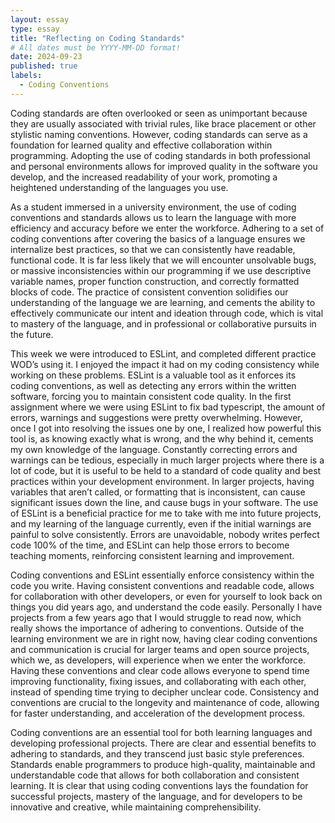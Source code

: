 ```yaml
---
layout: essay
type: essay
title: "Reflecting on Coding Standards"
# All dates must be YYYY-MM-DD format!
date: 2024-09-23
published: true
labels:
  - Coding Conventions
---
```


Coding standards are often overlooked or seen as unimportant because they are usually associated with trivial rules, like brace placement or other stylistic naming conventions. 
However, coding standards can serve as a foundation for learned quality and effective collaboration within programming. Adopting the use of coding standards in both professional and personal environments allows for improved quality in the software you develop, and the increased readability of your work, promoting a heightened understanding of the languages you use.

As a student immersed in a university environment, the use of coding conventions and standards allows us to learn the language with more efficiency and accuracy before we enter the workforce. Adhering to a set of coding conventions after covering the basics of a language ensures we internalize best practices, so that we can consistently have readable, functional code. It is far less likely that we will encounter unsolvable bugs, or massive inconsistencies within our programming if we use descriptive variable names, proper function construction, and correctly formatted blocks of code. The practice of consistent convention solidifies our understanding of the language we are learning, and cements the ability to effectively communicate our intent and ideation through code, which is vital to mastery of the language, and in professional or collaborative pursuits in the future.

This week we were introduced to ESLint, and completed different practice WOD’s using it. I enjoyed the impact it had on my coding consistency while working on these problems. ESLint is a valuable tool as it enforces its coding conventions, as well as detecting any errors within the written software, forcing you to maintain consistent code quality. In the first assignment where we were using ESLint to fix bad typescript, the amount of errors, warnings and suggestions were pretty overwhelming. However, once I got into resolving the issues one by one, I realized how powerful this tool is, as knowing exactly what is wrong, and the why behind it, cements my own knowledge of the language.
Constantly correcting errors and warnings can be tedious, especially in much larger projects where there is a lot of code, but it is useful to be held to a standard of code quality and best practices within your development environment. In larger projects, having variables that aren’t called, or formatting that is inconsistent, can cause significant issues down the line, and cause bugs in your software. The use of ESLint is a beneficial practice for me to take with me into future projects, and my learning of the language currently, even if the initial warnings are painful to solve consistently. Errors are unavoidable, nobody writes perfect code 100% of the time, and ESLint can help those errors to become teaching moments, reinforcing consistent learning and improvement.

Coding conventions and ESLint essentially enforce consistency within the code you write. Having consistent conventions and readable code, allows for collaboration with other developers, or even for yourself to look back on things you did years ago, and understand the code easily. Personally I have projects from a few years ago that I would struggle to read now, which really shows the importance of adhering to conventions. 
Outside of the learning environment we are in right now, having clear coding conventions and communication is crucial for larger teams and open source projects, which we, as developers, will experience when we enter the workforce. Having these conventions and clear code allows everyone to spend time improving functionality, fixing issues, and collaborating with each other, instead of spending time trying to decipher unclear code. 
Consistency and conventions are crucial to the longevity and maintenance of code, allowing for faster understanding, and acceleration of the development process.  

Coding conventions are an essential tool for both learning languages and developing professional projects. There are clear and essential benefits to adhering to standards, and they transcend just basic style preferences. Standards enable programmers to produce high-quality, maintainable and understandable code that allows for both collaboration and consistent learning. It is clear that using coding conventions lays the foundation for successful projects, mastery of the language, and for developers to be innovative and creative, while maintaining comprehensibility.
